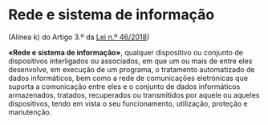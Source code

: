 # Rede e sistema de informação
(Alínea k) do Artigo 3.º da [Lei n.º 46/2018](https://data.dre.pt/eli/lei/46/2018/08/13/p/dre/pt/html))

**«Rede e sistema de informação»**, qualquer dispositivo ou conjunto de dispositivos interligados ou associados, em que um ou mais de entre eles desenvolve, em execução de um programa, o tratamento automatizado de dados informáticos, bem como a rede de comunicações eletrónicas que suporta a comunicação entre eles e o conjunto de dados informáticos armazenados, tratados, recuperados ou transmitidos por aquele ou aqueles dispositivos, tendo em vista o seu funcionamento, utilização, proteção e manutenção.